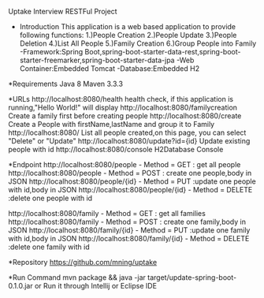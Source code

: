 Uptake Interview RESTFul Project
* Introduction
This application is a web based application to provide following functions:
    1.)People Creation
    2.)People Update
    3.)People Deletion
    4.)List All People
    5.)Family Creation
    6.)Group People into Family
-Framework:Spring Boot,spring-boot-starter-data-rest,spring-boot-starter-freemarker,spring-boot-starter-data-jpa
-Web Container:Embedded Tomcat
-Database:Embedded H2

*Requirements
Java 8
Maven 3.3.3

*URLs
http://localhost:8080/health
health check, if this application is running,"Hello World!" will display
http://localhost:8080/familycreation
Create a family first before creating people
http://localhost:8080/create
Create a People with firstName,lastName and group it to Family
http://localhost:8080/
List all people created,on this page, you can select "Delete" or "Update"
http://localhost:8080/update?id={id}
Update existing people with id
http://localhost:8080/console
H2Database Console

*Endpoint
http://localhost:8080/people - Method = GET   : get all people
http://localhost:8080/people - Method = POST  : create one people,body in JSON
http://localhost:8080/people/{id} - Method = PUT  :update one people with id,body in JSON
http://localhost:8080/people/{id} - Method = DELETE :delete one people with id

http://localhost:8080/family - Method = GET   : get all families
http://localhost:8080/family - Method = POST  : create one family,body in JSON
http://localhost:8080/family/{id} - Method = PUT  :update one family with id,body in JSON
http://localhost:8080/family/{id} - Method = DELETE :delete one family with id


*Repository
https://github.com/mning/uptake

*Run Command
mvn package && java -jar target/update-spring-boot-0.1.0.jar
or
Run it through Intellij or Eclipse IDE

